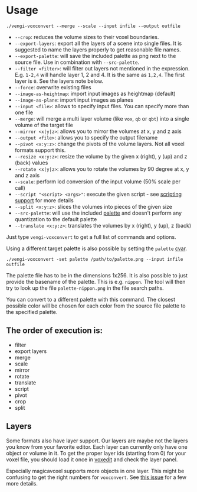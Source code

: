 # Usage

`./vengi-voxconvert --merge --scale --input infile --output outfile`

* `--crop`: reduces the volume sizes to their voxel boundaries.
* `--export-layers`: export all the layers of a scene into single files. It is suggested to name the layers properly to get reasonable file names.
* `--export-palette`: will save the included palette as png next to the source file. Use in combination with `--src-palette`.
* `--filter <filter>`: will filter out layers not mentioned in the expression. E.g. `1-2,4` will handle layer 1, 2 and 4. It is the same as `1,2,4`. The first layer is `0`. See the layers note below.
* `--force`: overwrite existing files
* `--image-as-heightmap`: import input images as heightmap (default)
* `--image-as-plane`: import input images as planes
* `--input <file>`: allows to specify input files. You can specify more than one file
* `--merge`: will merge a multi layer volume (like `vox`, `qb` or `qbt`) into a single volume of the target file
* `--mirror <x|y|z>`: allows you to mirror the volumes at x, y and z axis
* `--output <file>`: allows you to specify the output filename
* `--pivot <x:y:z>`: change the pivots of the volume layers. Not all voxel formats support this.
* `--resize <x:y:z>`: resize the volume by the given x (right), y (up) and z (back) values
* `--rotate <x|y|z>`: allows you to rotate the volumes by 90 degree at x, y and z axis
* `--scale`: perform lod conversion of the input volume (50% scale per call)
* `--script "<script> <args>"`: execute the given script - see [scripting support](../LUAScript.md) for more details
* `--split <x:y:z>`: slices the volumes into pieces of the given size
* `--src-palette`: will use the included [palette](../Palette.md) and doesn't perform any quantization to the default palette
* `--translate <x:y:z>`: translates the volumes by x (right), y (up), z (back)

Just type `vengi-voxconvert` to get a full list of commands and options.

Using a different target palette is also possible by setting the `palette` [cvar](../Configuration.md).

`./vengi-voxconvert -set palette /path/to/palette.png --input infile outfile`

The palette file has to be in the dimensions 1x256. It is also possible to just provide the basename of the palette.
This is e.g. `nippon`. The tool will then try to look up the file `palette-nippon.png` in the file search paths.

You can convert to a different palette with this command. The closest possible color will be chosen for each
color from the source file palette to the specified palette.

## The order of execution is:

* filter
* export layers
* merge
* scale
* mirror
* rotate
* translate
* script
* pivot
* crop
* split

## Layers

Some formats also have layer support. Our layers are maybe not the layers you know from your favorite editor. Each layer can currently only have one object or volume in it. To get the proper layer ids (starting from 0) for your voxel file, you should load it once in [voxedit](../voxedit/Index.md) and check the layer panel.

Especially magicavoxel supports more objects in one layer. This might be confusing to get the right numbers for `voxconvert`. See [this issue](https://github.com/mgerhardy/vengi/issues/68) for a few more details.


